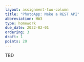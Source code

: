 ```yaml
---
layout: assignment-two-column
title: "PhotoApp: Make a REST API"
abbreviation: HW3
type: homework
due_date: 2022-02-01
ordering: 3
draft: 1
points: 20
---
```


TBD